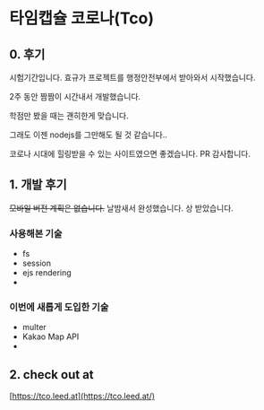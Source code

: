 # 타임캡슐 코로나(Tco)

## 0. 후기

시험기간입니다. 효규가 프로젝트를 행정안전부에서 받아와서 시작했습니다.

2주 동안 짬짬이 시간내서 개발했습니다.

학점만 봤을 때는 괜히한게 맞습니다.

그래도 이젠 nodejs를 그만해도 될 것 같습니다..

코로나 시대에 힐링받을 수 있는 사이트였으면 좋겠습니다. PR 감사합니다.

## 1. 개발 후기

~~모바일 버전 계획은 없습니다.~~ 날밤새서 완성했습니다. 상 받았습니다.

### 사용해본 기술

- fs
- session
- ejs rendering
- 

### 이번에 새롭게 도입한 기술

- multer
- Kakao Map API
- 

## 2. check out at

[https://tco.leed.at](https://tco.leed.at/)
